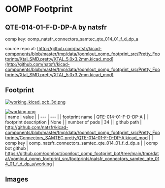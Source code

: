 # OOMP Footprint  
## QTE-014-01-F-D-DP-A  by natsfr  
  
oomp key: oomp_natsfr_connectors_samtec_qte_014_01_f_d_dp_a  
  
source repo at: [http://github.com/natsfr/kicad-components/blob/master/tmp/data//oomlout_oomp_footprint_src/Pretty_Footprints/Xtal_SMD.pretty/XTAL_5.0x3.2mm.kicad_mod](http://github.com/natsfr/kicad-components/blob/master/tmp/data//oomlout_oomp_footprint_src/Pretty_Footprints/Xtal_SMD.pretty/XTAL_5.0x3.2mm.kicad_mod)  
## Footprint  
  
[![working_kicad_pcb_3d.png](working_kicad_pcb_3d_600.png)](working_kicad_pcb_3d.png)  
  
[![working.png](working_600.png)](working.png)  
| name | value | 
| --- | --- | 
| footprint name | QTE-014-01-F-D-DP-A | 
| footprint description | None | 
| number of pads | 34 | 
| github path | http://github.com/natsfr/kicad-components/blob/master/tmp/data//oomlout_oomp_footprint_src/Pretty_Footprints/Connectors_SAMTEC.pretty/QTE-014-01-F-D-DP-A.kicad_mod | 
| oomp key | oomp_natsfr_connectors_samtec_qte_014_01_f_d_dp_a | 
| oomp bot github | https://github.com/oomlout/oomlout_oomp_footprint_bot/tree/main/tmp/data//oomlout_oomp_footprint_src/footprints/natsfr_connectors_samtec_qte_014_01_f_d_dp_a/working | 
## Images  
